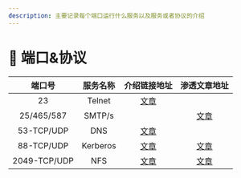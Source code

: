 ```yaml
---
description: 主要记录每个端口运行什么服务以及服务或者协议的介绍
---
```


# 🔧 端口&协议



|      端口号     |   服务名称   |                       介绍链接地址                       |                   渗透文章地址                   |
| :----------: | :------: | :------------------------------------------------: | :----------------------------------------: |
|      23      |  Telnet  | [文章](../../网络&系统/duan-kou-xie-yi/telnet-xie-yi.md) |                                            |
|  25/465/587  |  SMTP/s  |                                                    |   [文章](../../工具/端口-服务/25-465-587-smtp-s/)  |
|  53-TCP/UDP  |    DNS   |               [文章](broken-reference)               |                                            |
|  88-TCP/UDP  | Kerberos |               [文章](<Kerberos 介绍.md>)               |  [文章](../../工具/端口-服务/88-tcp-udp-kerberos/) |
| 2049-TCP/UDP |    NFS   |                [文章](nfs-jie-shao.md)               | [文章](../../工具/端口-服务/2049-tcp-and-udp-nfs/) |
